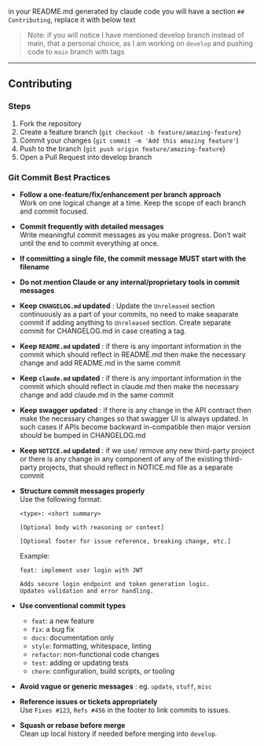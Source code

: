 in your README.md generated by claude code you will have a section `## Contributing`, replace it with below text

> Note: if you will notice I have mentioned develop branch instead of main, that a personal choice, as I am working on `develop` and pushing code to `main` branch with tags  

-------------------------------------------------------------------

## Contributing

### Steps

1. Fork the repository
2. Create a feature branch (`git checkout -b feature/amazing-feature`)
3. Commit your changes (`git commit -m 'Add this amazing feature'`)
4. Push to the branch (`git push origin feature/amazing-feature`)
5. Open a Pull Request into develop branch

### Git Commit Best Practices

- **Follow a one-feature/fix/enhancement per branch approach**  
  Work on one logical change at a time. Keep the scope of each branch and commit focused.

- **Commit frequently with detailed messages**  
  Write meaningful commit messages as you make progress. Don’t wait until the end to commit everything at once.

- **If committing a single file, the commit message MUST start with the filename**  

- **Do not mention Claude or any internal/proprietary tools in commit messages**

- **Keep `CHANGELOG.md` updated** : Update the `Unreleased` section continuously as a part of your commits, no need to make seaparate commit if adding anything to `Unreleased` section. Create separate commit for CHANGELOG.md in case creating a tag.

- **Keep `README.md` updated** : if there is any important information in the commit which should reflect in README.md then make the necessary change and add README.md in the same commit

- **Keep `claude.md` updated** : if there is any important information in the commit which should reflect in claude.md then make the necessary change and add claude.md in the same commit

- **Keep swagger updated** : if there is any change in the API contract then make the necessary changes so that swagger UI is always updated. In such cases if APIs become backward in-compatible then major version should be bumped in CHANGELOG.md

- **Keep `NOTICE.md` updated** : if we use/ remove any new third-party project or there is any change in any component of any of the existing third-party projects, that should reflect in NOTICE.md file as a separate commit

- **Structure commit messages properly**  
  Use the following format:
  
  ```
  <type>: <short summary>

  [Optional body with reasoning or context]

  [Optional footer for issue reference, breaking change, etc.]
  ```

  Example:

  ```
  feat: implement user login with JWT

  Adds secure login endpoint and token generation logic.
  Updates validation and error handling.
  ```

- **Use conventional commit types**
  - `feat`: a new feature  
  - `fix`: a bug fix  
  - `docs`: documentation only  
  - `style`: formatting, whitespace, linting  
  - `refactor`: non-functional code changes  
  - `test`: adding or updating tests  
  - `chore`: configuration, build scripts, or tooling

- **Avoid vague or generic messages** : eg. `update`, `stuff`, `misc`  

- **Reference issues or tickets appropriately**  
  Use `Fixes #123`, `Refs #456` in the footer to link commits to issues.

- **Squash or rebase before merge**  
  Clean up local history if needed before merging into `develop`.
